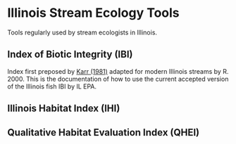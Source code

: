 # Illinois Stream Ecology Tools
Tools regularly used by stream ecologists in Illinois.

## Index of Biotic Integrity (IBI)
Index first preposed by <a href="https://doi.org/10.1577/1548-8446(1981)006<0021:AOBIUF>2.0.CO;2">Karr (1981)</a> adapted for modern Illinois streams by R. 2000. This is the documentation of how to use the current accepted version of the Illinois fish IBI by IL EPA.

## Illinois Habitat Index (IHI)

## Qualitative Habitat Evaluation Index (QHEI)
